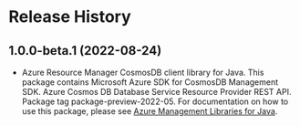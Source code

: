 # Release History

## 1.0.0-beta.1 (2022-08-24)

- Azure Resource Manager CosmosDB client library for Java. This package contains Microsoft Azure SDK for CosmosDB Management SDK. Azure Cosmos DB Database Service Resource Provider REST API. Package tag package-preview-2022-05. For documentation on how to use this package, please see [Azure Management Libraries for Java](https://aka.ms/azsdk/java/mgmt).
